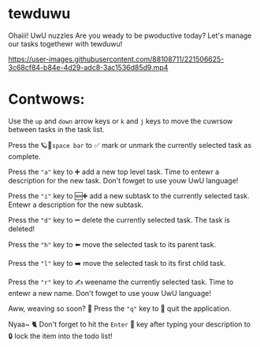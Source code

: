 # tewduwu

Ohaiii! UwU nuzzles Are you weady to be pwoductive today? Let's manage our tasks togethewr with tewduwu!



https://user-images.githubusercontent.com/88108711/221506625-3c68cf84-b84e-4d29-adc8-3ac1536d85d9.mp4


# Contwows:

Use the `up` and `down` arrow keys or `k` and `j` keys to move the cuwrsow between tasks in the task list.

Press the 🪐🍻`space bar` to ✅ mark or unmark the currently selected task as complete.

Press the `"a"` key to ➕ add a new top level task. Time to entewr a description for the new task. Don't fowget to use youw UwU language!

Press the `"i"` key to 🆕➕ add a new subtask to the currently selected task. Entewr a description for the new subtask.

Press the `"d"` key to ➖ delete the currently selected task. The task is deleted!

Press the `"h"` key to ⬅️ move the selected task to its parent task.

Press the `"l"` key to ➡️ move the selected task to its first child task.

Press the `"r"` key to ✍️ weename the currently selected task. Time to entewr a new name. Don't fowget to use youw UwU language!

Aww, weaving so soon? 🥺 Press the `"q"` key to 🚪 quit the application.

Nyaa~ 🐈 Don't forget to hit the `Enter` 🔑 key after typing your description to 🔒 lock the item into the todo list!
